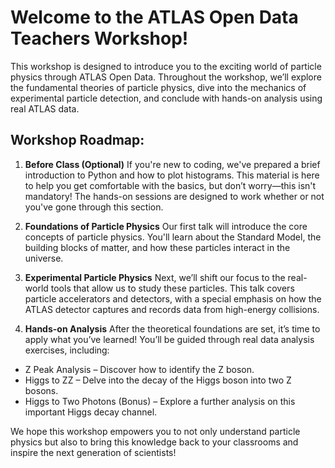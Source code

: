 # Welcome to the ATLAS Open Data Teachers Workshop!

This workshop is designed to introduce you to the exciting world of particle physics through ATLAS Open Data. Throughout the workshop, we’ll explore the fundamental theories of particle physics, dive into the mechanics of experimental particle detection, and conclude with hands-on analysis using real ATLAS data.

## Workshop Roadmap:
1. **Before Class (Optional)**
If you're new to coding, we've prepared a brief introduction to Python and how to plot histograms. This material is here to help you get comfortable with the basics, but don’t worry—this isn't mandatory! The hands-on sessions are designed to work whether or not you've gone through this section.

2. **Foundations of Particle Physics**
Our first talk will introduce the core concepts of particle physics. You'll learn about the Standard Model, the building blocks of matter, and how these particles interact in the universe.

3. **Experimental Particle Physics**
Next, we’ll shift our focus to the real-world tools that allow us to study these particles. This talk covers particle accelerators and detectors, with a special emphasis on how the ATLAS detector captures and records data from high-energy collisions.

4. **Hands-on Analysis**
After the theoretical foundations are set, it’s time to apply what you’ve learned! You’ll be guided through real data analysis exercises, including:

- Z Peak Analysis – Discover how to identify the Z boson.
- Higgs to ZZ – Delve into the decay of the Higgs boson into two Z bosons.
- Higgs to Two Photons (Bonus) – Explore a further analysis on this important Higgs decay channel.

We hope this workshop empowers you to not only understand particle physics but also to bring this knowledge back to your classrooms and inspire the next generation of scientists!
